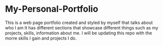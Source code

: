 # My-Personal-Portfolio
This is a web page portfolio created and styled by myself that talks about who I am
It has different sections that showcase different things such as my projects, skills, information about me.
I will be updating this repo with the morre skills I gain and projects I do.

